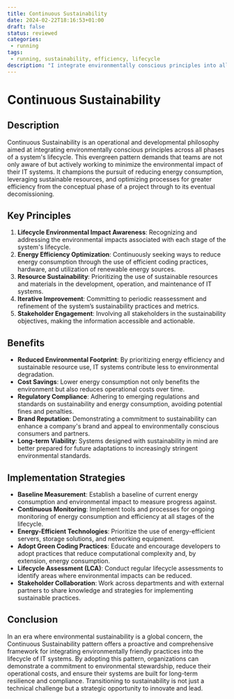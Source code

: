 ```yaml
---
title: Continuous Sustainability
date: 2024-02-22T18:16:53+01:00
draft: false
status: reviewed
categories: 
 - running
tags: 
 - running, sustainability, efficiency, lifecycle
description: "I integrate environmentally conscious principles into all aspects of a system's lifecycle."
---
```


# Continuous Sustainability

## Description

Continuous Sustainability is an operational and developmental philosophy aimed at integrating environmentally conscious principles across all phases of a system's lifecycle. This evergreen pattern demands that teams are not only aware of but actively working to minimize the environmental impact of their IT systems. It champions the pursuit of reducing energy consumption, leveraging sustainable resources, and optimizing processes for greater efficiency from the conceptual phase of a project through to its eventual decomissioning.

## Key Principles

1. **Lifecycle Environmental Impact Awareness**: Recognizing and addressing the environmental impacts associated with each stage of the system's lifecycle.
2. **Energy Efficiency Optimization**: Continuously seeking ways to reduce energy consumption through the use of efficient coding practices, hardware, and utilization of renewable energy sources.
3. **Resource Sustainability**: Prioritizing the use of sustainable resources and materials in the development, operation, and maintenance of IT systems.
4. **Iterative Improvement**: Committing to periodic reassessment and refinement of the system’s sustainability practices and metrics.
5. **Stakeholder Engagement**: Involving all stakeholders in the sustainability objectives, making the information accessible and actionable.

## Benefits

- **Reduced Environmental Footprint**: By prioritizing energy efficiency and sustainable resource use, IT systems contribute less to environmental degradation.
- **Cost Savings**: Lower energy consumption not only benefits the environment but also reduces operational costs over time.
- **Regulatory Compliance**: Adhering to emerging regulations and standards on sustainability and energy consumption, avoiding potential fines and penalties.
- **Brand Reputation**: Demonstrating a commitment to sustainability can enhance a company's brand and appeal to environmentally conscious consumers and partners.
- **Long-term Viability**: Systems designed with sustainability in mind are better prepared for future adaptations to increasingly stringent environmental standards.

## Implementation Strategies

- **Baseline Measurement**: Establish a baseline of current energy consumption and environmental impact to measure progress against.
- **Continuous Monitoring**: Implement tools and processes for ongoing monitoring of energy consumption and efficiency at all stages of the lifecycle.
- **Energy-Efficient Technologies**: Prioritize the use of energy-efficient servers, storage solutions, and networking equipment.
- **Adopt Green Coding Practices**: Educate and encourage developers to adopt practices that reduce computational complexity and, by extension, energy consumption.
- **Lifecycle Assessment (LCA)**: Conduct regular lifecycle assessments to identify areas where environmental impacts can be reduced.
- **Stakeholder Collaboration**: Work across departments and with external partners to share knowledge and strategies for implementing sustainable practices.

## Conclusion

In an era where environmental sustainability is a global concern, the Continuous Sustainability pattern offers a proactive and comprehensive framework for integrating environmentally friendly practices into the lifecycle of IT systems. By adopting this pattern, organizations can demonstrate a commitment to environmental stewardship, reduce their operational costs, and ensure their systems are built for long-term resilience and compliance. Transitioning to sustainability is not just a technical challenge but a strategic opportunity to innovate and lead.
